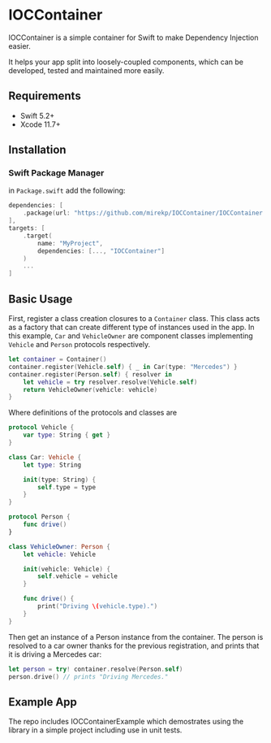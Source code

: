 # IOCContainer


IOCContainer is a simple container for Swift to make Dependency Injection easier.

It helps your app split into loosely-coupled components, which can be developed, tested and maintained more easily.

## Requirements

- Swift 5.2+
- Xcode 11.7+

## Installation

### Swift Package Manager

in `Package.swift` add the following:

```swift
dependencies: [
    .package(url: "https://github.com/mirekp/IOCContainer/IOCContainer.git", from: "1.0.0")
],
targets: [
    .target(
        name: "MyProject",
        dependencies: [..., "IOCContainer"]
    )
    ...
]
```

## Basic Usage

First, register a class creation closures to  a `Container` class.  This class acts as a factory that can create different type of instances used in the app. In this example, `Car`   and `VehicleOwner` are component classes implementing `Vehicle` and `Person` protocols respectively.

```swift
let container = Container()
container.register(Vehicle.self) { _ in Car(type: "Mercedes") }
container.register(Person.self) { resolver in
    let vehicle = try resolver.resolve(Vehicle.self)
    return VehicleOwner(vehicle: vehicle)
}
```

Where definitions of the protocols and classes are

```swift
protocol Vehicle {
    var type: String { get }
}

class Car: Vehicle {
    let type: String

    init(type: String) {
        self.type = type
    }
}

protocol Person {
    func drive()
}

class VehicleOwner: Person {
    let vehicle: Vehicle

    init(vehicle: Vehicle) {
        self.vehicle = vehicle
    }

    func drive() {
        print("Driving \(vehicle.type).")
    }
}
```

Then get an instance of a Person instance from the container. The person is resolved to a car owner thanks for the previous registration, and prints that it is driving a Mercedes car:

```swift
let person = try! container.resolve(Person.self)
person.drive() // prints "Driving Mercedes."
```


## Example App

The repo includes  IOCContainerExample which demostrates using the library in a simple project including use in unit tests.


